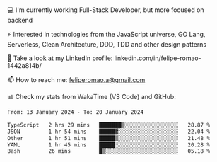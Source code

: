 💻 I'm currently working Full-Stack Developer, but more focused on backend

⚡ Interested in technologies from the JavaScript universe, GO Lang, Serverless, Clean Architecture, DDD, TDD and other design patterns

👥 Take a look at my LinkedIn profile: linkedin.com/in/felipe-romao-1442a814b/

📫 How to reach me: feliperomao.a@gmail.com

📊 Check my stats from WakaTime (VS Code) and GitHub:

<!--START_SECTION:waka-->

```txt
From: 13 January 2024 - To: 20 January 2024

TypeScript   2 hrs 29 mins   ███████▒░░░░░░░░░░░░░░░░░   28.87 %
JSON         1 hr 54 mins    █████▓░░░░░░░░░░░░░░░░░░░   22.04 %
Other        1 hr 51 mins    █████▒░░░░░░░░░░░░░░░░░░░   21.48 %
YAML         1 hr 45 mins    █████░░░░░░░░░░░░░░░░░░░░   20.28 %
Bash         26 mins         █▒░░░░░░░░░░░░░░░░░░░░░░░   05.18 %
```

<!--END_SECTION:waka-->
